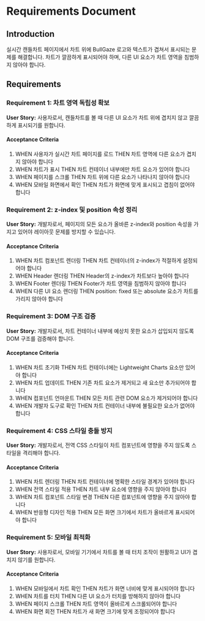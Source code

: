 # Requirements Document

## Introduction

실시간 캔들차트 페이지에서 차트 위에 BullGaze 로고와 텍스트가 겹쳐서 표시되는 문제를 해결합니다. 차트가 깔끔하게 표시되어야 하며, 다른 UI 요소가 차트 영역을 침범하지 않아야 합니다.

## Requirements

### Requirement 1: 차트 영역 독립성 확보

**User Story:** 사용자로서, 캔들차트를 볼 때 다른 UI 요소가 차트 위에 겹치지 않고 깔끔하게 표시되기를 원합니다.

#### Acceptance Criteria

1. WHEN 사용자가 실시간 차트 페이지를 로드 THEN 차트 영역에 다른 요소가 겹치지 않아야 합니다
2. WHEN 차트가 표시 THEN 차트 컨테이너 내부에만 차트 요소가 있어야 합니다
3. WHEN 페이지를 스크롤 THEN 차트 위에 다른 요소가 나타나지 않아야 합니다
4. WHEN 모바일 화면에서 확인 THEN 차트가 화면에 맞게 표시되고 겹침이 없어야 합니다

### Requirement 2: z-index 및 position 속성 정리

**User Story:** 개발자로서, 페이지의 모든 요소가 올바른 z-index와 position 속성을 가지고 있어야 레이아웃 문제를 방지할 수 있습니다.

#### Acceptance Criteria

1. WHEN 차트 컴포넌트 렌더링 THEN 차트 컨테이너의 z-index가 적절하게 설정되어야 합니다
2. WHEN Header 렌더링 THEN Header의 z-index가 차트보다 높아야 합니다
3. WHEN Footer 렌더링 THEN Footer가 차트 영역을 침범하지 않아야 합니다
4. WHEN 다른 UI 요소 렌더링 THEN position: fixed 또는 absolute 요소가 차트를 가리지 않아야 합니다

### Requirement 3: DOM 구조 검증

**User Story:** 개발자로서, 차트 컨테이너 내부에 예상치 못한 요소가 삽입되지 않도록 DOM 구조를 검증해야 합니다.

#### Acceptance Criteria

1. WHEN 차트 초기화 THEN 차트 컨테이너에는 Lightweight Charts 요소만 있어야 합니다
2. WHEN 차트 업데이트 THEN 기존 차트 요소가 제거되고 새 요소만 추가되어야 합니다
3. WHEN 컴포넌트 언마운트 THEN 모든 차트 관련 DOM 요소가 제거되어야 합니다
4. WHEN 개발자 도구로 확인 THEN 차트 컨테이너 내부에 불필요한 요소가 없어야 합니다

### Requirement 4: CSS 스타일 충돌 방지

**User Story:** 개발자로서, 전역 CSS 스타일이 차트 컴포넌트에 영향을 주지 않도록 스타일을 격리해야 합니다.

#### Acceptance Criteria

1. WHEN 차트 렌더링 THEN 차트 컨테이너에 명확한 스타일 경계가 있어야 합니다
2. WHEN 전역 스타일 적용 THEN 차트 내부 요소에 영향을 주지 않아야 합니다
3. WHEN 차트 컴포넌트 스타일 변경 THEN 다른 컴포넌트에 영향을 주지 않아야 합니다
4. WHEN 반응형 디자인 적용 THEN 모든 화면 크기에서 차트가 올바르게 표시되어야 합니다

### Requirement 5: 모바일 최적화

**User Story:** 사용자로서, 모바일 기기에서 차트를 볼 때 터치 조작이 원활하고 UI가 겹치지 않기를 원합니다.

#### Acceptance Criteria

1. WHEN 모바일에서 차트 확인 THEN 차트가 화면 너비에 맞게 표시되어야 합니다
2. WHEN 차트를 터치 THEN 다른 UI 요소가 터치를 방해하지 않아야 합니다
3. WHEN 페이지 스크롤 THEN 차트 영역이 올바르게 스크롤되어야 합니다
4. WHEN 화면 회전 THEN 차트가 새 화면 크기에 맞게 조정되어야 합니다
